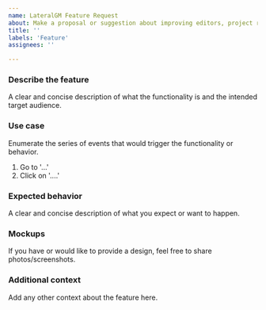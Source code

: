 ```yaml
---
name: LateralGM Feature Request
about: Make a proposal or suggestion about improving editors, project readers, third party plugin API, or external and platform integration.
title: ''
labels: 'Feature'
assignees: ''

---
```


<!-- Please search existing issues first to avoid creating duplicates. -->

### Describe the feature
A clear and concise description of what the functionality is and the intended target audience.

### Use case
Enumerate the series of events that would trigger the functionality or behavior.
1. Go to '...'
2. Click on '....'

### Expected behavior
A clear and concise description of what you expect or want to happen.

### Mockups
If you have or would like to provide a design, feel free to share photos/screenshots.

### Additional context
Add any other context about the feature here.
